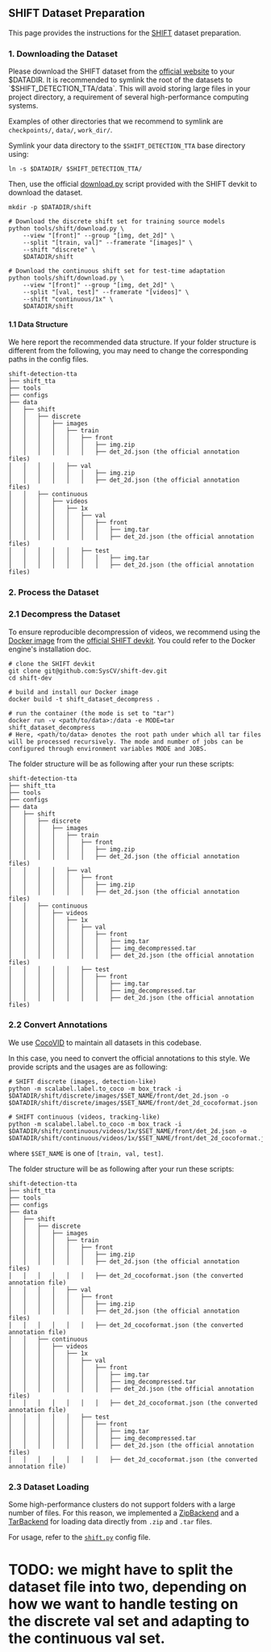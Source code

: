 ## SHIFT Dataset Preparation

This page provides the instructions for the [SHIFT](https://www.vis.xyz/shift/) dataset preparation.

### 1. Downloading the Dataset

Please download the SHIFT dataset from the [official website](https://www.vis.xyz/shift/download/) to your $DATADIR. It is recommended to symlink the root of the datasets to `$SHIFT_DETECTION_TTA/data`. This will avoid storing large files in your project directory, a requirement of several high-performance computing systems.

Examples of other directories that we recommend to symlink are `checkpoints/`, `data/`, `work_dir/`.

Symlink your data directory to the `$SHIFT_DETECTION_TTA` base directory using:

```shell
ln -s $DATADIR/ $SHIFT_DETECTION_TTA/
```

Then, use the official [download.py](https://github.com/SysCV/shift-dev/blob/main/download.py) script provided with the SHIFT devkit to download the dataset. 

```shell
mkdir -p $DATADIR/shift

# Download the discrete shift set for training source models
python tools/shift/download.py \
    --view "[front]" --group "[img, det_2d]" \
    --split "[train, val]" --framerate "[images]" \
    --shift "discrete" \
    $DATADIR/shift

# Download the continuous shift set for test-time adaptation
python tools/shift/download.py \
    --view "[front]" --group "[img, det_2d]" \
    --split "[val, test]" --framerate "[videos]" \
    --shift "continuous/1x" \
    $DATADIR/shift
```

#### 1.1 Data Structure

We here report the recommended data structure. If your folder structure is different from the following, you may need to change the corresponding paths in the config files.

```
shift-detection-tta
├── shift_tta
├── tools
├── configs
├── data
│   ├── shift
│   │   ├── discrete
│   │   │   ├── images
│   │   │   │   ├── train
│   │   │   │   │   ├── front
│   │   │   │   │   │   ├── img.zip
│   │   │   │   │   │   ├── det_2d.json (the official annotation files)
│   │   │   │   ├── val
│   │   │   │   │   │   ├── img.zip
│   │   │   │   │   │   ├── det_2d.json (the official annotation files)
│   │   ├── continuous
│   │   │   ├── videos
│   │   │   │   ├── 1x
│   │   │   │   │   ├── val
│   │   │   │   │   │   ├── front
│   │   │   │   │   │   │   ├── img.tar
│   │   │   │   │   │   │   ├── det_2d.json (the official annotation files)
│   │   │   │   │   ├── test
│   │   │   │   │   │   │   ├── img.tar
│   │   │   │   │   │   │   ├── det_2d.json (the official annotation files)
```


### 2. Process the Dataset

### 2.1 Decompress the Dataset
To ensure reproducible decompression of videos, we recommend using the [Docker image](https://github.com/SysCV/shift-dev/blob/main/Dockerfile) from the [official SHIFT devkit](https://github.com/SysCV/shift-dev). You could refer to the Docker engine's installation doc.

```shell
# clone the SHIFT devkit
git clone git@github.com:SysCV/shift-dev.git
cd shift-dev

# build and install our Docker image
docker build -t shift_dataset_decompress .

# run the container (the mode is set to "tar")
docker run -v <path/to/data>:/data -e MODE=tar shift_dataset_decompress
# Here, <path/to/data> denotes the root path under which all tar files will be processed recursively. The mode and number of jobs can be configured through environment variables MODE and JOBS.
```

The folder structure will be as following after your run these scripts:

```
shift-detection-tta
├── shift_tta
├── tools
├── configs
├── data
│   ├── shift
│   │   ├── discrete
│   │   │   ├── images
│   │   │   │   ├── train
│   │   │   │   │   ├── front
│   │   │   │   │   │   ├── img.zip
│   │   │   │   │   │   ├── det_2d.json (the official annotation files)
│   │   │   │   ├── val
│   │   │   │   │   ├── front
│   │   │   │   │   │   ├── img.zip
│   │   │   │   │   │   ├── det_2d.json (the official annotation files)
│   │   ├── continuous
│   │   │   ├── videos
│   │   │   │   ├── 1x
│   │   │   │   │   ├── val
│   │   │   │   │   │   ├── front
│   │   │   │   │   │   │   ├── img.tar
│   │   │   │   │   │   │   ├── img_decompressed.tar
│   │   │   │   │   │   │   ├── det_2d.json (the official annotation files)
│   │   │   │   │   ├── test
│   │   │   │   │   │   ├── front
│   │   │   │   │   │   │   ├── img.tar
│   │   │   │   │   │   │   ├── img_decompressed.tar
│   │   │   │   │   │   │   ├── det_2d.json (the official annotation files)
```

### 2.2 Convert Annotations

We use [CocoVID](https://github.com/open-mmlab/mmtracking/blob/master/mmtrack/datasets/parsers/coco_video_parser.py) to maintain all datasets in this codebase.

In this case, you need to convert the official annotations to this style. We provide scripts and the usages are as following:

```shell
# SHIFT discrete (images, detection-like)
python -m scalabel.label.to_coco -m box_track -i $DATADIR/shift/discrete/images/$SET_NAME/front/det_2d.json -o $DATADIR/shift/discrete/images/$SET_NAME/front/det_2d_cocoformat.json

# SHIFT continuous (videos, tracking-like)
python -m scalabel.label.to_coco -m box_track -i $DATADIR/shift/continuous/videos/1x/$SET_NAME/front/det_2d.json -o $DATADIR/shift/continuous/videos/1x/$SET_NAME/front/det_2d_cocoformat.json
```

where `$SET_NAME` is one of `[train, val, test]`.


The folder structure will be as following after your run these scripts:

```
shift-detection-tta
├── shift_tta
├── tools
├── configs
├── data
│   ├── shift
│   │   ├── discrete
│   │   │   ├── images
│   │   │   │   ├── train
│   │   │   │   │   ├── front
│   │   │   │   │   │   ├── img.zip
│   │   │   │   │   │   ├── det_2d.json (the official annotation files)
│   │   │   │   │   │   ├── det_2d_cocoformat.json (the converted annotation file)
│   │   │   │   ├── val
│   │   │   │   │   ├── front
│   │   │   │   │   │   ├── img.zip
│   │   │   │   │   │   ├── det_2d.json (the official annotation files)
│   │   │   │   │   │   ├── det_2d_cocoformat.json (the converted annotation file)
│   │   ├── continuous
│   │   │   ├── videos
│   │   │   │   ├── 1x
│   │   │   │   │   ├── val
│   │   │   │   │   │   ├── front
│   │   │   │   │   │   │   ├── img.tar
│   │   │   │   │   │   │   ├── img_decompressed.tar
│   │   │   │   │   │   │   ├── det_2d.json (the official annotation files)
│   │   │   │   │   │   │   ├── det_2d_cocoformat.json (the converted annotation file)
│   │   │   │   │   ├── test
│   │   │   │   │   │   ├── front
│   │   │   │   │   │   │   ├── img.tar
│   │   │   │   │   │   │   ├── img_decompressed.tar
│   │   │   │   │   │   │   ├── det_2d.json (the official annotation files)
│   │   │   │   │   │   │   ├── det_2d_cocoformat.json (the converted annotation file)
```

### 2.3 Dataset Loading
Some high-performance clusters do not support folders with a large number of files. For this reason, we implemented a [ZipBackend](shift_tta/fileio/backends/zip_backend.py) and a [TarBackend](shift_tta/fileio/backends/tar_backend.py) for loading data directly from `.zip` and `.tar` files.

For usage, refer to the [`shift.py`](configs/_base_/datasets/shift.py) config file.

# TODO: we might have to split the dataset file into two, depending on how we want to handle testing on the discrete val set and adapting to the continuous val set.
